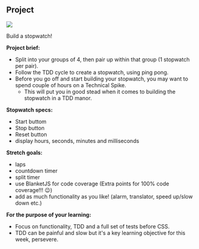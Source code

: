 ## Project

![](http://www.vbtutor.net/VB_Sample/stopwa1.jpg)

Build a stopwatch!

**Project brief:**
- Split into your groups of 4, then pair up within that group (1 stopwatch per pair).
- Follow the TDD cycle to create a stopwatch, using ping pong.
- Before you go off and start building your stopwatch, you may want to spend couple of hours on a Technical Spike.
  - This will put you in good stead when it comes to building the stopwatch in a TDD manor.

**Stopwatch specs:**
- Start buttom
- Stop button
- Reset button
- display hours, seconds, minutes and milliseconds

**Stretch goals:**
- laps
- countdown timer
- split timer
- use BlanketJS for code coverage (Extra points for 100% code coverage!!! :wink:)
- add as much functionality as you like! (alarm, translator, speed up/slow down etc.)

**For the purpose of your learning:**
- Focus on functionality, TDD and a full set of tests before CSS.
- TDD can be painful and slow but it's a key learning objective for this week, persevere.
